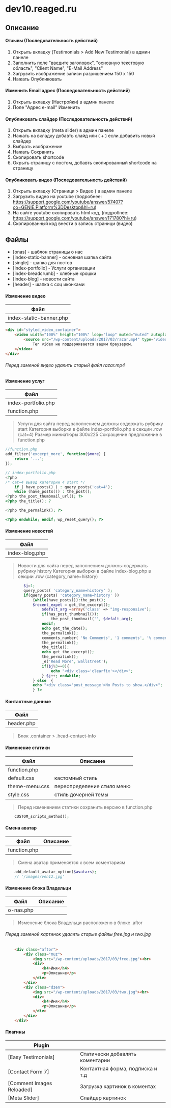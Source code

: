 # dev10.reaged.ru

## Описание

#### Отзывы (Последовательность действий)
1. Открыть вкладку (Testimonials > Add New Testimonial) в админ панеле
2. Заполнить поле "введите заголовок", "основную текстовую область", "Client Name", "E-Mail Address"
3. Загрузить изображение записи разришением 150 x 150
4. Нажать Опубликовать

#### Изменить Email адрес (Последовательность действий)
1. Открыть вкладку (Настройки) в админ панеле
2. Поле "Адрес e-mail" Изменить 

#### Опубликовать слайдер (Последовательность действий)
1. Открыть вкладку (meta slider) в админ панеле
2. Нажать на вкладку добавть слайд или ( + ) если добавить новый слайдер
3. Выбрать изображение 
4. Нажать Сохранить
5. Скопировать shortcode
6. Окрыть страницу с постом, добавть скопированный shortcode на страницу

#### Опубликовать видео (Последовательность действий)
1. Открыть вкладку (Страници > Видео ) в админ панеле
2. Загрузить видео на youtube (подробнее: https://support.google.com/youtube/answer/57407?co=GENIE.Platform%3DDesktop&hl=ru)
3. На сайте youtube скопировать html код, (подробнее: https://support.google.com/youtube/answer/171780?hl=ru)
4. Скопированный код внести в запись страници (видео)

## Файлы

* [onas] - шаблон страницы о нас
* [index-static-banner] - основная шапка сайта
* [single] - шапка для постов
* [index-portfolio] - Услуги организации
* [index-breadcrumb] - хлебные крошки
* [index-blog] - новости сайта
* [header] - шапка с соц иконками

#### Изменение видео

| Файл |
| ------ |
| index-static-banner.php|

```html
<div id="styled_video_container">
    <video width="100%" height="100%" loop="loop" muted="muted" autoplay="autoplay" poster="/wp-content/uploads/2017/03/one.jpg">
        <source src="/wp-content/uploads/2017/03/razar.mp4" type='video/mp4; codecs="avc1.42E01E, mp4a.40.2"'>
            Тег video не поддерживается вашим браузером. 
    </video>
</div>
```
###### Перед заменой видео удалить старый файл razar.mp4

#### Изменение услуг

| Файл |
| ------ |
| index-portfolio.php|
| function.php|

> Услуги для сайта перед заполнением должны содержать рубрику start
> Категория выборки в файле  index-portfolio.php в секции .row (cat=4)
> Размер миниатюры 300x225
> Cокращение предложение в function.php

```php
//function.php
add_filter('excerpt_more', function($more) {
	return '...';
});
```

```php
// index-portfolio.php
<?php 
/* cat=4 вывод категории 4 start */
    if ( have_posts() ) : query_posts('cat=4'); 
    while (have_posts()) : the_post();
<?php the_post_thumbnail_url(); ?>
<?php the_title(); ?

<?php the_permalink(); ?>

<?php endwhile; endif; wp_reset_query(); ?>
```

#### Изменение новостей

| Файл |
| ------ |
| index-blog.php|

> Новости для сайта перед заполнением должны содержать рубрику history
> Категория выборки в файле  index-blog.php в секции .row (category_name=history)

```php
		$j=1;
		query_posts( 'category_name=history' );
		if(query_posts( 'category_name=history' ))
		    {while(have_posts()):the_post();
			$recent_expet = get_the_excerpt();
				$defalt_arg =array('class' => "img-responsive");
				if(has_post_thumbnail()): 
					the_post_thumbnail('', $defalt_arg); 
				endif;
				echo get_the_date();
				the_permalink();
				comments_number( 'No Comments', '1 comments', '% comments' );
				the_permalink();
				the_title();		
				echo get_the_excerpt();
                the_permalink(); 
                _e('Read More','wallstreet');						
                if($j%3==0){
                    echo "<div class='clearfix'></div>"; 
                } $j++; endwhile; 
			} else  {
			echo "<div class='post_message'>No Posts to show.</div>";
			} ?>
```

#### Контактные данные

| Файл |
| ------ |
| header.php|

> Блок .container > .head-contact-info

#### Изменение статики
| Файл | Описание |
| ------ |-------|
| function.php|
| default.css| кастомный стиль |
| theme-menu.css| переопределение стиля меню |
| style.css | стиль дочерней темы |

> Перед изменением статики сохранить версию в function.php

```php
	CUSTOM_scripts_method();
```

#### Смена аватар
| Файл | Описание |
| ------ |-------|
| function.php|

> Смена аватар применяется к всем коментариям

```php
	add_default_avatar_option($avatars);
	// '/images/ven12.jpg'
```

#### Изменение блока Владельци
| Файл | Описание |
| ------ |-------|
| o-nas.php|

> Изменение блока Владельци расположено в блоке .aftor
###### Перед заменой картинок удалить старые файлы free.jpg и two.jpg

```html
	<div class="aftor">
        <div class="muz">
            <img src="/wp-content/uploads/2017/03/free.jpg"><br>
            <div>
                <h4>Имя</h4>
                <p>Описание</p>
            </div>
        </div>
        <div class="dzen">
            <img src="/wp-content/uploads/2017/03/two.jpg"><br>
            <div>
                <h4>Имя</h4>
                <p>Описание</p>
            </div>
        </div>
    </div>
```

#### Плагины
| Plugin |  |
| ------ | ------ |
| [Easy Testimonials] | Статически добавлять коментарии
| [Contact Form 7] | Контактная форма, подписка и т.д
| [Comment Images Reloaded] | Загрузка картинок в коментах
| [Meta Slider] |  Слайдер картинок